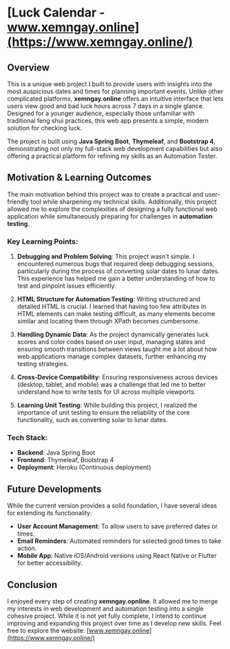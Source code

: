 # [Luck Calendar - www.xemngay.online](https://www.xemngay.online/)

## Overview
This is a unique web project I built to provide users with insights into the most auspicious dates and times for planning important events. Unlike other complicated platforms, **xemngay.online** offers an intuitive interface that lets users view good and bad luck hours across 7 days in a single glance. Designed for a younger audience, especially those unfamiliar with traditional feng shui practices, this web app presents a simple, modern solution for checking luck.

The project is built using **Java Spring Boot**, **Thymeleaf**, and **Bootstrap 4**, demonstrating not only my full-stack web development capabilities but also offering a practical platform for refining my skills as an Automation Tester.

## Motivation & Learning Outcomes
The main motivation behind this project was to create a practical and user-friendly tool while sharpening my technical skills. Additionally, this project allowed me to explore the complexities of designing a fully functional web application while simultaneously preparing for challenges in **automation testing**.

### Key Learning Points:
1. **Debugging and Problem Solving**: This project wasn’t simple. I encountered numerous bugs that required deep debugging sessions, particularly during the process of converting solar dates to lunar dates. This experience has helped me gain a better understanding of how to test and pinpoint issues efficiently.
   
2. **HTML Structure for Automation Testing**: Writing structured and detailed HTML is crucial. I learned that having too few attributes in HTML elements can make testing difficult, as many elements become similar and locating them through XPath becomes cumbersome.

3. **Handling Dynamic Data**: As the project dynamically generates luck scores and color codes based on user input, managing states and ensuring smooth transitions between views taught me a lot about how web applications manage complex datasets, further enhancing my testing strategies.

4. **Cross-Device Compatibility**: Ensuring responsiveness across devices (desktop, tablet, and mobile) was a challenge that led me to better understand how to write tests for UI across multiple viewports.

5. **Learning Unit Testing**: While building this project, I realized the importance of unit testing to ensure the reliability of the core functionality, such as converting solar to lunar dates.


### Tech Stack:
- **Backend**: Java Spring Boot
- **Frontend**: Thymeleaf, Bootstrap 4
- **Deployment**: Heroku (Continuous deployment)

## Future Developments
While the current version provides a solid foundation, I have several ideas for extending its functionality:
- **User Account Management**: To allow users to save preferred dates or times.
- **Email Reminders**: Automated reminders for selected good times to take action.
- **Mobile App**: Native iOS/Android versions using React Native or Flutter for better accessibility.

## Conclusion
I enjoyed every step of creating **xemngay.opnline**. It allowed me to merge my interests in web development and automation testing into a single cohesive project. While it is not yet fully complete, I intend to continue improving and expanding this project over time as I develop new skills.
Feel free to explore the website: [www.xemngay.online](https://www.xemngay.online/)

